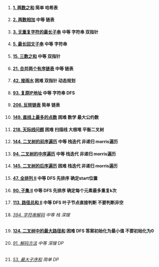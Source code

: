 1.  ####  [1. 两数之和](https://leetcode-cn.com/problems/two-sum/) 简单 哈希表

2.  #### [2. 两数相加](https://leetcode-cn.com/problems/add-two-numbers/) 中等 链表

3.  #### [3. 无重复字符的最长子串](https://leetcode-cn.com/problems/longest-substring-without-repeating-characters/) 中等 字符串 双指针

4.  #### [5. 最长回文子串](https://leetcode-cn.com/problems/longest-palindromic-substring/) 中等  字符串

5.  #### [15. 三数之和](https://leetcode-cn.com/problems/3sum/) 中等 双指针

6.  #### [21. 合并两个有序链表](https://leetcode-cn.com/problems/merge-two-sorted-lists/) 中等 链表

7.  #### [42. 接雨水](https://leetcode-cn.com/problems/trapping-rain-water/) 困难 双指针 动态规划

8.  #### [93. 复原IP地址](https://leetcode-cn.com/problems/restore-ip-addresses/) 中等 字符串 DFS

9.  #### [206. 反转链表](https://leetcode-cn.com/problems/reverse-linked-list/) 简单 链表

10.  #### [149. 直线上最多的点数](https://leetcode-cn.com/problems/max-points-on-a-line/) 困难 数学 最大公约数

11.  #### [218. 天际线问题](https://leetcode-cn.com/problems/the-skyline-problem/) 困难 扫描线 大根堆 平衡二叉树

12.  #### [144. 二叉树的前序遍历](https://leetcode-cn.com/problems/binary-tree-preorder-traversal/) 中等  栈迭代 非递归 morris遍历

13.  #### [94. 二叉树的中序遍历](https://leetcode-cn.com/problems/binary-tree-inorder-traversal/) 中等 栈迭代 非递归 morris遍历

14.  #### [145. 二叉树的后序遍历](https://leetcode-cn.com/problems/binary-tree-postorder-traversal/) 困难 栈迭代 非递归 morris遍历

15.  #### [47. 全排列 II](https://leetcode-cn.com/problems/permutations-ii/) 中等 DFS 先排序 确定start位置 

16.  #### [90. 子集 II](https://leetcode-cn.com/problems/subsets-ii/)  中等 DFS 先排序 确定每个元素最多重复k次

17.  #### [113. 路径总和 II](https://leetcode-cn.com/problems/path-sum-ii/) 中等 DFS 叶子节点直接判断 不要判断非空

18.  ###### [394. 字符串解码](https://leetcode-cn.com/problems/decode-string/) 中等 栈 深搜

19.  #### [124. 二叉树中的最大路径和](https://leetcode-cn.com/problems/binary-tree-maximum-path-sum/) 困难 DFS 答案初始化为最小值 不要初始化为0

20.  ###### [91. 解码方法](https://leetcode-cn.com/problems/decode-ways/) 中等 深搜 DP

21.  ###### [53. 最大子序和](https://leetcode-cn.com/problems/maximum-subarray/) 简单 DP 

